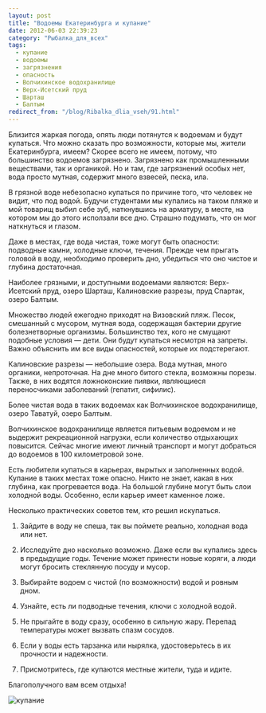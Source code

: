 ```yaml
---
layout: post
title: "Водоемы Екатеринбурга и купание"
date: 2012-06-03 22:39:23
category: "Рыбалка_для_всех"
tags:
  - купание
  - водоемы
  - загрязнения
  - опасность
  - Волчихинское водохранилище
  - Верх-Исетский пруд
  - Шарташ
  - Балтым
redirect_from: "/blog/Ribalka_dlia_vseh/91.html"
---
```

Близится жаркая погода, опять люди потянутся к водоемам и будут
купаться. Что можно сказать про возможности, которые мы, жители
Екатеринбурга, имеем? Скорее всего не имеем, потому, что большинство
водоемов загрязнено. Загрязнено как промышленными веществами, так и
органикой. Но и там, где загрязнений особых нет, вода просто мутная,
содержит много взвесей, песка, ила.

В грязной воде небезопасно купаться по причине того, что человек не
видит, что под водой. Будучи студентами мы купались на таком пляже и мой
товарищ выбил себе зуб, наткнувшись на арматуру, в месте, на котором мы
до этого исползали все дно. Страшно подумать, что он мог наткнуться и
глазом.

Даже в местах, где вода чистая, тоже могут быть опасности: подводные
камни, холодные ключи, течения. Прежде чем прыгать головой в воду,
необходимо проверить дно, убедиться что оно чистое и глубина
достаточная.

Наиболее грязными, и доступными водоемами являются: Верх-Исетский пруд,
озеро Шарташ, Калиновские разрезы, пруд Спартак, озеро Балтым.

Множество людей ежегодно приходят на Визовский пляж. Песок, смешанный с
мусором, мутная вода, содержащая бактерии другие болезнетворные
организмы. Большинство тех, кого не смущают подобные условия — дети. Они
будут купаться несмотря на запреты. Важно объяснить им все виды
опасностей, которые их подстерегают.

Калиновские разрезы — небольшие озера. Вода мутная, много органики,
непроточная. На дне много битого стекла, возможны порезы. Также, в них
водятся ложноконские пиявки, являющиеся переносчиками заболеваний
(гепатит, сифилис).

Более чистая вода в таких водоемах как Волчихинское водохранилище, озеро
Таватуй, озеро Балтым.

Волчихинское водохранилище является питьевым водоемом и не выдержит
рекреационной нагрузки, если количество отдыхающих повысится. Сейчас
многие имеют личный транспорт и могут добраться до водоемов в 100
километровой зоне.

Есть любители купаться в карьерах, вырытых и заполненных водой. Купание
в таких местах тоже опасно. Никто не знает, какая в них глубина, как
прогревается вода. На большой глубине могут быть слои холодной воды.
Особенно, если карьер имеет каменное ложе.

Несколько практических советов тем, кто решил искупаться.

1. Зайдите в воду не спеша, так вы поймете реально, холодная вода или
нет.

2. Исследуйте дно насколько возможно. Даже если вы купались здесь в
предыдущие годы. Течение может принести новые коряги, а люди могут
бросить стеклянную посуду и мусор.

3. Выбирайте водоем с чистой (по возможности) водой и ровным дном.

4. Узнайте, есть ли подводные течения, ключи с холодной водой.

5. Не прыгайте в воду сразу, особенно в сильную жару. Перепад
температуры может вызвать спазм сосудов.

6. Если у воды есть тарзанка или нырялка, удостоверьтесь в их прочности
и надежности.

7. Присмотритесь, где купаются местные жители, туда и идите.

Благополучного вам всем отдыха!

![купание](http://fishingguru.ru/uploads/images/00/00/01/2012/11/17/6d5879.jpg)
